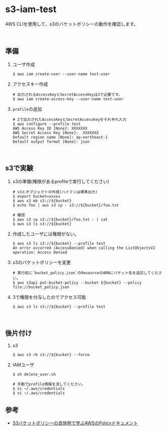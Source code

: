 # s3-iam-test
AWS CLIを使用して、s3のバケットポリシーの動作を確認します。

<br />

## 準備

1. ユーザ作成
    ```
    $ aws iam create-user --user-name test-user
    ```

2. アクセスキー作成
    ```
    # 出力されるAccessKeyとSecretAccessKeyは3で必要です。
    $ aws iam create-access-key --user-name test-user
    ```

3. `profile`の追加
    ```
    # 2で出力されたAccessKeyとSecretAccessKeyをそれぞれ入力
    $ aws configure --profile test
    AWS Access Key ID [None]: XXXXXXX
    AWS Secret Access Key [None]:  XXXXXXX
    Default region name [None]: ap-northeast-1
    Default output format [None]: json
    ```

<br />

## s3で実験

1. s3の準備(権限があるprofileで実行してください)
    ```
    # s3とオブジェクトの作成(ハイフンは標準出力)
    $ export bucket=xxxxx
    $ aws s3 mb s3://${bucket}
    $ echo foo | aws s3 cp - s3://${bucket}/foo.txt

    # 確認
    $ aws s3 cp s3://${bucket}/foo.txt - | cat
    $ aws s3 ls s3://${bucket}
    ```

2. 作成したユーザには権限がない。
    ```
    $ aws s3 ls s3://${bucket} --profile test
    An error occurred (AccessDenied) when calling the ListObjectsV2 operation: Access Denied
    ```

3. s3のバケットポリシーを変更
    ```
    # 実行前に`bucket_policy.json`のResourceのARNにバケット名を追記してください。
    $ aws s3api put-bucket-policy --bucket ${bucket} --policy file://bucket_policy.json
    ```

4. 3で権限を付与したのでアクセス可能
    ```
    $ aws s3 ls s3://${bucket} --profile test
    ```

<br />

## 後片付け

1. s3
    ```
    $ aws s3 rb s3://${bucket} --force  
    ```

2. IAMユーザ
    ```
    $ sh delete_user.sh

    # 手動でprofile情報を消してください。
    $ vi ~/.aws/credentials
    $ vi ~/.aws/credentials
    ```

## 参考
- [S3バケットポリシーの具体例で学ぶAWSのPolicyドキュメント](https://dev.classmethod.jp/articles/learn-aws-policy-documents-with-examples/)
